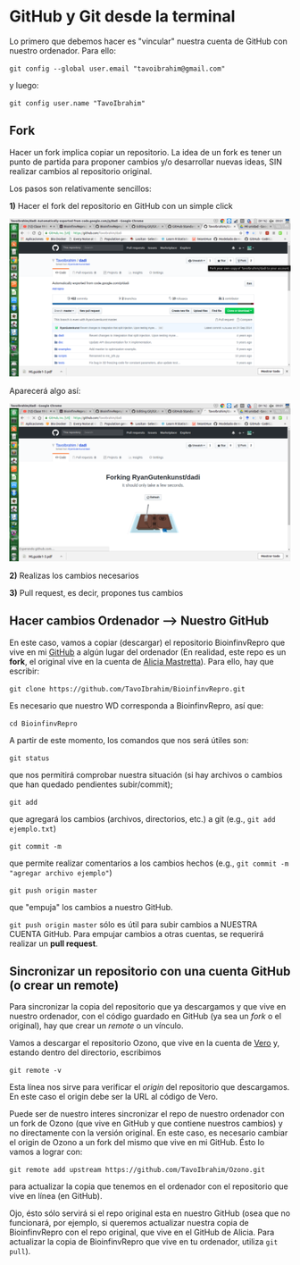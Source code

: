 # GitHub y Git desde la terminal

Lo primero que debemos hacer es "vincular" nuestra cuenta de GitHub con nuestro ordenador. Para ello:

`git config --global user.email "tavoibrahim@gmail.com"`

y luego:

`git config user.name "TavoIbrahim"`

## Fork

Hacer un fork implica copiar un repositorio. La idea de un fork es tener un punto de partida para proponer cambios y/o desarrollar nuevas ideas, SIN realizar cambios al repositorio original.

Los pasos son relativamente sencillos:

**1)** Hacer el fork del repositorio en GitHub con un simple click

![alt text](https://github.com/TavoIbrahim/Git/blob/master/Captura%20de%20pantalla%20de%202018-04-17%2009-01-42.png)

Aparecerá algo así:

![alt text](https://github.com/TavoIbrahim/Git/blob/master/Captura%20de%20pantalla%20de%202018-04-17%2009-01-31.png)

**2)** Realizas los cambios necesarios

**3)** Pull request, es decir, propones tus cambios

## Hacer cambios Ordenador --> Nuestro GitHub

En este caso, vamos a copiar (descargar) el repositorio BioinfinvRepro que vive en mi [GitHub](https://github.com/TavoIbrahim) a algún lugar del ordenador (En realidad, este repo es un **fork**, el original vive en la cuenta de [Alicia Mastretta](https://github.com/AliciaMstt)). Para ello, hay que escribir:

`git clone https://github.com/TavoIbrahim/BioinfinvRepro.git`

Es necesario que nuestro WD corresponda a BioinfinvRepro, así que:

`cd BioinfinvRepro`

A partir de este momento, los comandos que nos será útiles son: 

`git status`

que nos permitirá comprobar nuestra situación (si hay archivos o cambios que han quedado pendientes subir/commit);

`git add`

que agregará los cambios (archivos, directorios, etc.) a git (e.g., `git add ejemplo.txt`) 

`git commit -m`

que permite realizar comentarios a los cambios hechos (e.g., `git commit -m "agregar archivo ejemplo"`) 

`git push origin master` 

que "empuja" los cambios a nuestro GitHub. 

`git push origin master` sólo es útil para subir cambios a NUESTRA CUENTA GitHub. Para empujar cambios a otras cuentas, se requerirá realizar un **pull request**.

## Sincronizar un repositorio con una cuenta GitHub (o crear un remote)

Para sincronizar la copia del repositorio que ya descargamos y que vive en nuestro ordenador, con el código guardado en GitHub (ya sea un *fork* o el original), hay que crear un *remote* o un vínculo. 

Vamos a descargar el repositorio Ozono, que vive en la cuenta de [Vero](https://github.com/VeroIarrachtai) y, estando dentro del directorio, escribimos

`git remote -v` 

Esta línea nos sirve para verificar el *origin* del repositorio que descargamos. En este caso el origin debe ser la URL al código de Vero. 

Puede ser de nuestro interes sincronizar el repo de nuestro ordenador con un fork de Ozono (que vive en GitHub y que contiene nuestros cambios) y no directamente con la versión original. En este caso, es necesario cambiar el origin de Ozono a un fork del mismo que vive en mi GitHub. Ésto lo vamos a lograr con:  

`git remote add upstream https://github.com/TavoIbrahim/Ozono.git`

para actualizar la copia que tenemos en el ordenador con el repositorio que vive en línea (en GitHub). 

Ojo, ésto sólo servirá si el repo original esta en nuestro GitHub (osea que no funcionará, por ejemplo, si queremos actualizar nuestra copia de BioinfinvRepro con el repo original, que vive en el GitHub de Alicia. Para actualizar la copia de BioinfinvRepro que vive en tu ordenador, utiliza `git pull`).


